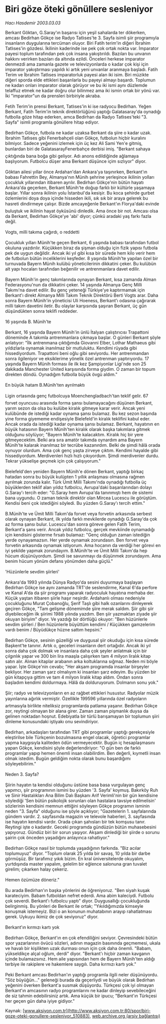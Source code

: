 # Biri göze öteki gönüllere sesleniyor

*Hacı Hasdemir 2003.03.03*

<div class="pNewsDetailMainContent ctx_content" itemprop="articleBody">
 Berkant Göktan, G.Saray'ın başarısı için yeşil sahalarda ter dökerken, amcası Bedirhan Gökçe ise Radyo Tatlıses'te 3. Sayfa isimli şiir programıyla insanların duygularına tercüman oluyor. Biri Fatih terim'in diğeri İbrahim Tatlıses'in gözdesi. İkilinin kaderinde ise pek çok ortak nokta var. İmparator payesi toplum tarafından pek çok insana yakıştırıldı. Bazıları bu unvanın hakkını verirken bazıları da altında ezildi. Önceleri herkese imparator denmezdi ama zamanla gazete ve televizyonlarda o kadar çok kişi için imparator yakıştırması yapıldı ki artık yeni unvanlar aranmaya başladı. Fatih Terim ve İbrahim Tatlıses imparatorluk payesi alan iki isim. Biri müzikte diğeri sporda elde ettikleri başarılarla bu payeyi almayı başardı. Toplumun ne kadarı onları imparator olarak görüyor ve bu iki ismi aynı düzlemde telaffuz etmek ne kadar doğru olur bilinmez ama iki ismin ortak bir yönü var. İki "imparator"un da prensleri birbiriyle akraba.
 <br/>
 <br/>
 Fetih Terim'in prensi Berkant, Tatlıses'in ki ise radyocu Bedirhan. Yeğen Berkant, Fatih Terim'in teknik direktörlüğünü yaptığı Galatasaray'da oynadığı futbolla göze hitap ederken, amca Bedirhan da Radyo Tatlıses'teki "3. Sayfa" isimli programla gönüllere hitap ediyor.
 <br/>
 <br/>
 Bedirhan Gökçe, futbola ne kadar uzaksa Berkant da şiire o kadar uzak. İbrahim Tatlıses gibi Fenerbahçeli olan Gökçe, futbolun hiçbir kuralını bilmiyor. Sadece yeğenini izlemek için üç kez Ali Sami Yen'e gitmiş, bunlardan biri de GalatasarayFenerbahçe derbisi imiş. "Berkant sahaya çıktığında bana boğa gibi geliyor. Adı anons edildiğinde ağlamaya başlıyorum. Futbolcu düşer ama Berkant düşünce içim sızlıyor" diyor.
 <br/>
 <br/>
 Göktan ailesi yıllar önce Ardahan'dan Ankara'ya taşınırken, Berkant'ın babası Fahrettin Bey, Almanya'nın Münih şehrine yerleşince ikilinin yolları çocukluk yıllarından itibaren ayrılır. Bedirhan Gökçe'nin bütün hayatı Ankara'da geçerken, Berkant Münih'te doğup farklı bir kültürle yaşamaya başlar. Yıllar sonra ikilinin yolu İstanbul'da kesişir. Bu koca şehirde gurbet özlemlerini doya doya içinde hisseden ikili, sık sık bir araya gelerek bu hasreti dindirmeye çalışır. Bizde amcayeğenle Berkant'ın Florya'daki evinde buluştuk ve ikilinin hayat öyküsünü dinledik. Ama önce bir not. Amcası olsa da Berkant, Bedirhan Gökçe'ye 'abi' diyor; çünkü aradaki yaş farkı fazla değil.
 <br/>
 <br/>
 Vogts, milli takıma çağırdı, o reddetti
 <br/>
 <br/>
 Çocukluk yılları Münih'te geçen Berkant, 6 yaşında babası tarafından futbol okuluna yazdırılır. Küçükken biraz da şişman olduğu için fizik yapısı futbola pek de uygun değildir. Ancak iki yıl gibi kısa bir sürede hem kilo verir hem de futbolun bütün inceliklerini keşfeder. 8 yaşında Münih'te yapılan özel bir turnuvada Bayern Münih kulübü yöneticilerinin dikkatini çeker. Bu kulübün alt yapı hocaları tarafından beğenilir ve antrenmanlara davet edilir.
 <br/>
 <br/>
 Bayern Münih'in genç takımlarında oynayan Berkant, kısa zamanda Alman Federasyonu'nun da dikkatini çeker. 14 yaşında Almanya Genç Milli Takımı'na davet edilir. Bu genç yeteneği Türkiye'ye kaptırmamak için Berkant'ı direkt Almanya Milli Takım Teknik Direktörü Berti Vogts arar. Daha sonra Bayern Münih'in yöneticisi Uli Hoeness, Berkant'ı odasına çağırarak milli takım davetini iletir. Bu olaylar karşısında şaşıran Berkant, üç gün düşündükten sonra teklifi reddeder.
 <br/>
 <br/>
 16 yaşında B. Münih'te
 <br/>
 <br/>
 Berkant, 16 yaşında Bayern Münih'in ünlü İtalyan çalıştırıcısı Trapattoni döneminde A takımla antrenmanlara çıkmaya başlar. O günleri Berkant şöyle anlatıyor: "İlk antrenmana çıktığımda Giovanni Elber, Lothar Mathaeus gibi yıldızlarla oynamak inanılmaz bir mutluluktu. Kendimi rüyada gibi hissediyordum. Trapattoni beni oğlu gibi seviyordu. Her antrenmandan sonra ilgileniyor ve eksiklerime yönelik özel antrenman yaptırıyordu. 17 yaşında Bayern Münih forması ile ilk kez Şampiyonlar Ligi'nde son 25 dakikada Manchester United karşısında forma giydim. O zaman bir topum direkten döndü. Oynadığım futbolla büyük övgü aldım."
 <br/>
 <br/>
 En büyük hatam B.Münih'ten ayrılmaktı
 <br/>
 <br/>
 Ligin ortasında genç futbolcuya Moenchengladbach'tan teklif gelir. 67 forvet oyuncusu arasında forma şansı bulamayacağını düşünen Berkant, yarım sezon da olsa bu kulübe kiralık gitmeye karar verir. Ancak yeni kulübünde de istediği kadar oynama şansı bulamaz. Bu kez sezon başında yine forma giyememe endişesiyle Bielefeld'in kiralık teklifini kabul eder. Ancak orada da istediği kadar oynama şansı bulamaz. Berkant, hayatının en büyük hatasının Bayern Münih'ten kiralık olarak başka takımlara gitmek olduğunu söylüyor; "Bayern Münih'te kalacaktım. Kiralık hiç bir yere gitmeyecektim. Belki ara sıra amatör takımda oynardım ama Bayern Münih'te kalarak inanılmaz bir tecrübe kazanırdım. Belki de şimdi hâlâ orada oynuyor olurdum. Ama çok genç yaşta zirveye çıktım. Kendimi hayalde gibi hissediyordum. Merdivenleri hızlı hızlı çıkıyordum. Şimdi merdivenler durdu. Tekrar yükselişe geçmek için çok çalışıyorum."
 <br/>
 <br/>
 Bielefeld'den yeniden Bayern Münih'e dönen Berkant, yaptığı birkaç hatadan sonra bu büyük kulüpten 1 yıllık anlaşması olmasına rağmen ayrılmak zorunda kalır. Türk Ümit Milli Takımı'nda oynadığı futbolla üç büyüklerden teklif alan yıldız futbolcu, Avrupa'daki başarılarından dolayı G.Saray'ı tercih eder: "G.Saray hem Avrupa'da tanınmıştı hem de sistemi bana uygundu. O zaman teknik direktör olan Mircea Lucescu ile görüştüm. Kendisi beni çok istediğini söyledi. Bu yüzden G.Saray'ı tercih ettim."
 <br/>
 <br/>
 B.Münih'te ve Ümit Milli Takım'da forvet veya forvetin arkasında serbest olarak oynayan Berkant, ilk yılda farklı mevkilerde oynadığı G.Saray'da çok az forma şansı bulur. Lucescu'dan sonra göreve gelen Fatih Terim, Berkant'a şans verir. Ancak yıldız futbolcu, gerçek mevkiinde oynamadığı için kendisini gösterme fırsatı bulamaz: "Genç olduğun zaman istediğin yerde oynayamazsın. Her yerde oynamak zorundasın. Ben forvet veya forvetin arkasında oynamak istiyorum. Ama hocanın da verdiği her görevi en iyi şekilde yapmak zorundayım. B.Münih'te ve Ümit Milli Takım'da hep hücum düşünüyordum. Şimdi ise savunmayı da düşünmek zorundayım. Ama benim hücum yönüm defans yönümden daha güçlü."
 <br/>
 <br/>
 'Hüzünlerle sevdim şiirleri'
 <br/>
 <br/>
 Ankara'da 1993 yılında Dünya Radyo'da sesini duyurmaya başlayan Bedirhan Gökçe ise aynı zamanda TRT'de seslendirme, Kanal 6'da perfore ve Kanal A'da da şiir programı yaparak radyoculuk hayatına merhaba der. Küçük yaştan itibaren şiirle haşır neşirdir. Ardahanlı olması nedeniyle çocukluğunu Murat Çobanoğlu, Şerif Taşlı gibi halk ozanlarını dinleyerek geçiren Gökçe, "Tam gelişme dönemimde şiire merak saldım. Şiir gibi şiir diyebileceğim ilk şiirimi 1988 yılında yazdım. Ben şiir yazmaktan ziyade şiir okuyan biriyim" diyor. Ve yazdığı bir dörtlüğü okuyor: "Ben hüzünlerle sevdim şiirleri / Ben hüzünlerle büyüttüm kendimi / Küçükken gamzelerim vardı benim / Büyüdükçe hüzne sattım hepsini."
 <br/>
 <br/>
 Bedirhan Gökçe, sesinin güzelliği ve duygusal şiir okuduğu için kısa sürede Başkent'te tanınır. Artık o, geceleri insanların dert ortağıdır. Ancak iki yıl sonra daha çok dolmak ve insanlara daha çok şeyler anlatmak için bir çılgınlık yapar ve 300 bin lira maaşla çalışırken tam 4 milyon liralık kitap satın alır. Alınan kitaplar arabanın arka koltuklarına sığmaz. Neden mi böyle yapar. İşte Gökçe'nin cevabı; "Her akşam programda insanlar birşeyler bekliyor. Her zaman şarz olmalıyım ki insanları şarz edeyim. Bu yüzden bir gün kitapçıya gittim ve tam 4 milyon liralık kitap aldım. Ondan sonra başladım kendimi doldurmaya. Hâlâ da dolduruyorum. Dolmanın sonu yok."
 <br/>
 <br/>
 Şiir; radyo ve televizyonların en az rağbet ettikleri husustur. Radyolar müzik yayınlarına ağırlık vermiştir. Özellikle 199596 yıllarında özel radyoların artmasıyla birlikte niteliksiz programlarda patlama yaşanır. Bedirhan Gökçe zor, reytingi olmayan bir alana girer. Zaman zaman pişmanlık duysa da gelinen noktadan hoşnut. Edebiyatla bir türlü barışamayan bir toplumun şiiri dinleme konusundaki iştiyakı onu sevindiriyor.
 <br/>
 <br/>
 Bedirhan, arkadaşları tarafından TRT gibi programlar yaptığı gerekçesiyle eleştirilse bile Türkçenin bozulmasına engel olacak, öğretici programlar yapma kaygısıyla kaliteden ödün vermeyecektir. Bugün iç hesaplaşmasını yapan Gökçe, kendisini şöyle değerlendiriyor: "O gün ben de farklı programlar yapıp hemen önemli insan olabilirdim. Ben değerli, kıymetli insan olmak istedim. Bugün geldiğim nokta olarak bunu başardığımı söyleyebilirim."
 <br/>
 <br/>
 Neden 3. Sayfa?
 <br/>
 <br/>
 Şiirin hayatın ta kendisi olduğunu üstüne basa basa vurgulayan genç yapımcı, şiir programının ismini bu yüzden '3. Sayfa' koymuş. Bakırköy Ruh ve Sinir Hastalıkları Ana Bilim Dalı Başkanı Arif Verimli'nin bir gün kendisine söylediği 'Sen bütün psikolojik sorunları olan hastalara tavsiye edilmelisin' sözlerinin kendisini memnun ettiğini söyleyen Gökçe programın isminin neden "3. Sayfa" olduğunu ise şöyle açıklıyor; "Gazetelerin 1. sayfalarında gündem vardır. 2. sayfasında magazin ve televole haberleri, 3. sayfasında ise hayatın kendisi vardır. Orada çıkan şahısları bir tek komşusu tanır. Reytingi işte o kadardır. Geceki programda gündüzün bütün muhasebesini yapıyoruz. Gündüz biri bir sorun yaşıyor. Akşam dinlediği bir şiirde o sorunu şairin çok önceden yaşadığını anlayınca rahatlıyor."
 <br/>
 <br/>
 Bedirhan Gökçe nasıl bir toplumda yaşadığının farkında. "Biz acılar toplumuyuz" diyor. "Toplum olarak 25 yılda bir savaş, 10 yılda bir darbe görmüşüz. Bir tarafımız yıkık bizim. En kral üniversitelerde okuyalım, yurtdışında master yapalım, gelelim bir eğlence salonuna gran tuvalet girelim; çıkarken halay çekeriz.
 <br/>
 <br/>
 Hemen özümüze döneriz."
 <br/>
 <br/>
 Bu arada Bedirhan'ın başka yönlerini de öğreniyoruz. "Ben siyah kuşak karateciyim. Babam futboldan nefret ederdi. Ama abim kaleciydi. Futbolu çok severdi. Berkant'ı futbolcu yaptı" diyor. Duygusallığı çocukluğunda belirginmiş. Bu yönleri de Berkant ile ortak; "Yıkıldığımızda kimseyle konuşmak istemeyiz. Bizi o an konunun muhatabının arayıp rahatlatması gerek. Uykuyu ikimiz de çok seviyoruz" diyor.
 <br/>
 <br/>
 Berkant'ın kırmızı kartı yok
 <br/>
 <br/>
 Bedirhan Gökçe, Berkant'ın en çok efendiliğini seviyor. Çevresindeki bütün spor yazarlarının övücü sözleri, adının magazin basınında geçmemesi, ukala ve havalı bir kişilikten uzak durması onun için çok daha önemli. "Babam, yükseldikçe alçal oğlum, derdi" diyor. "Berkant'ı hiçbir zaman kavganın içinde bulamazsınız. Hem aile yapısından hem de Bayern Münih'ten aldığı terbiye ile rakiplere ve hakemlere saygılı. Daha kırmızı kartı yok."
 <br/>
 <br/>
 Peki Berkant amcası Bedirhan'ın yaptığı programla ilgili neler düşünüyordu. "Söz büyüğün..." geleneği burada da geçerliydi ve büyük olarak Bedirhan yeğenini överken Berkant'a susmak düşüyordu. Türkçesi çok iyi olmayan Berkant'ın amcasının radyo programlarını ne kadar dinleyip sevebileceğini de siz tahmin edebilirsiniz artık. Ama küçük bir ipucu; "Berkant'ın Türkçesi her geçen gün daha iyiye gidiyor."
</div>


Kaynak: [www.aksiyon.com.tr](http://www.aksiyon.com.tr:80/spor/biri-goze-oteki-gonullere-sesleniyor_510883), [web.archive.org (arşiv bağlantısı)](http://web.archive.org/web/20160115005002/http://www.aksiyon.com.tr:80/spor/biri-goze-oteki-gonullere-sesleniyor_510883)
